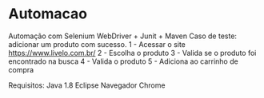 # Automacao
Automação com Selenium WebDriver + Junit + Maven
Caso de teste: adicionar um produto com sucesso.
1 - Acessar o site https://www.livelo.com.br/
2 - Escolha o produto 
3 - Valida se o produto foi encontrado na busca
4 - Valida o produto 
5 - Adiciona ao carrinho de compra

Requisitos:
Java 1.8
Eclipse
Navegador Chrome
